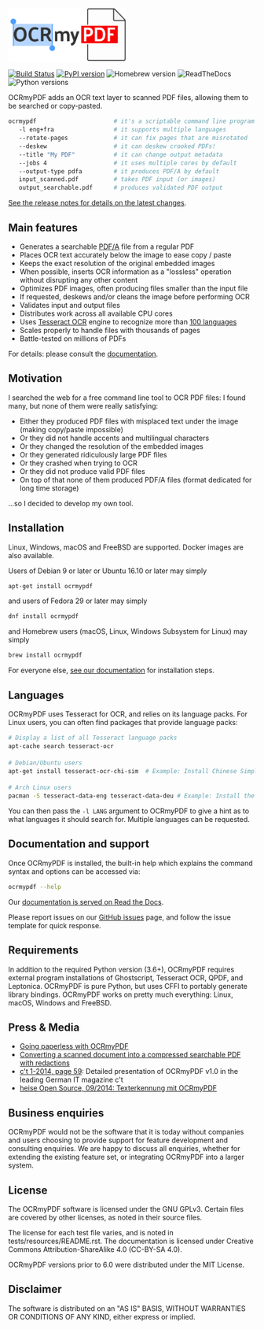 <img src="docs/images/logo.svg" width="240" alt="OCRmyPDF">

[![Build Status][azure]](https://dev.azure.com/jim0585/ocrmypdf/_build/latest?definitionId=2&branchName=master) [![PyPI version][pypi]](https://pypi.org/project/ocrmypdf/) ![Homebrew version][homebrew] ![ReadTheDocs][docs] ![Python versions][pyversions]

[azure]: https://dev.azure.com/jim0585/ocrmypdf/_apis/build/status/jbarlow83.OCRmyPDF?branchName=master

[travis]: https://travis-ci.org/jbarlow83/OCRmyPDF.svg?branch=master "Travis build status"

[pypi]: https://img.shields.io/pypi/v/ocrmypdf.svg "PyPI version"

[homebrew]: https://img.shields.io/homebrew/v/ocrmypdf.svg "Homebrew version"

[docs]: https://readthedocs.org/projects/ocrmypdf/badge/?version=latest "RTD"

[pyversions]: https://img.shields.io/pypi/pyversions/ocrmypdf "Supported Python versions"

OCRmyPDF adds an OCR text layer to scanned PDF files, allowing them to be searched or copy-pasted.

```bash
ocrmypdf                      # it's a scriptable command line program
   -l eng+fra                 # it supports multiple languages
   --rotate-pages             # it can fix pages that are misrotated
   --deskew                   # it can deskew crooked PDFs!
   --title "My PDF"           # it can change output metadata
   --jobs 4                   # it uses multiple cores by default
   --output-type pdfa         # it produces PDF/A by default
   input_scanned.pdf          # takes PDF input (or images)
   output_searchable.pdf      # produces validated PDF output
```

[See the release notes for details on the latest changes](https://ocrmypdf.readthedocs.io/en/latest/release_notes.html).

Main features
-------------

- Generates a searchable [PDF/A](https://en.wikipedia.org/?title=PDF/A) file from a regular PDF
- Places OCR text accurately below the image to ease copy / paste
- Keeps the exact resolution of the original embedded images
- When possible, inserts OCR information as a "lossless" operation without disrupting any other content
- Optimizes PDF images, often producing files smaller than the input file
- If requested, deskews and/or cleans the image before performing OCR
- Validates input and output files
- Distributes work across all available CPU cores
- Uses [Tesseract OCR](https://github.com/tesseract-ocr/tesseract) engine to recognize more than [100 languages](https://github.com/tesseract-ocr/tessdata)
- Scales properly to handle files with thousands of pages
- Battle-tested on millions of PDFs

For details: please consult the [documentation](https://ocrmypdf.readthedocs.io/en/latest/).

Motivation
----------

I searched the web for a free command line tool to OCR PDF files: I found many, but none of them were really satisfying:

- Either they produced PDF files with misplaced text under the image (making copy/paste impossible)
- Or they did not handle accents and multilingual characters
- Or they changed the resolution of the embedded images
- Or they generated ridiculously large PDF files
- Or they crashed when trying to OCR
- Or they did not produce valid PDF files
- On top of that none of them produced PDF/A files (format dedicated for long time storage)

...so I decided to develop my own tool.

Installation
------------

Linux, Windows, macOS and FreeBSD are supported. Docker images are also available.

Users of Debian 9 or later or Ubuntu 16.10 or later may simply

```bash
apt-get install ocrmypdf
```

and users of Fedora 29 or later may simply

```bash
dnf install ocrmypdf
```

and Homebrew users (macOS, Linux, Windows Subsystem for Linux) may simply

```bash
brew install ocrmypdf
```

For everyone else, [see our documentation](https://ocrmypdf.readthedocs.io/en/latest/installation.html) for installation steps.

Languages
---------

OCRmyPDF uses Tesseract for OCR, and relies on its language packs. For Linux users, you can often find packages that provide language packs:

```bash
# Display a list of all Tesseract language packs
apt-cache search tesseract-ocr

# Debian/Ubuntu users
apt-get install tesseract-ocr-chi-sim  # Example: Install Chinese Simplified language pack

# Arch Linux users
pacman -S tesseract-data-eng tesseract-data-deu # Example: Install the English and German language packs
```

You can then pass the `-l LANG` argument to OCRmyPDF to give a hint as to what languages it should search for. Multiple languages can be requested.

Documentation and support
-------------------------

Once OCRmyPDF is installed, the built-in help which explains the command syntax and options can be accessed via:

```bash
ocrmypdf --help
```

Our [documentation is served on Read the Docs](https://ocrmypdf.readthedocs.io/en/latest/index.html).

Please report issues on our [GitHub issues](https://github.com/jbarlow83/OCRmyPDF/issues) page, and follow the issue template for quick response.

Requirements
------------

In addition to the required Python version (3.6+), OCRmyPDF requires external program installations of Ghostscript, Tesseract OCR, QPDF, and Leptonica. OCRmyPDF is pure Python, but uses CFFI to portably generate library bindings. OCRmyPDF works on pretty much everything: Linux, macOS, Windows and FreeBSD.

Press & Media
-------------

- [Going paperless with OCRmyPDF](https://medium.com/@ikirichenko/going-paperless-with-ocrmypdf-e2f36143f46a)
- [Converting a scanned document into a compressed searchable PDF with redactions](https://medium.com/@treyharris/converting-a-scanned-document-into-a-compressed-searchable-pdf-with-redactions-63f61c34fe4c)
- [c't 1-2014, page 59](https://heise.de/-2279695): Detailed presentation of OCRmyPDF v1.0 in the leading German IT magazine c't
- [heise Open Source, 09/2014: Texterkennung mit OCRmyPDF](https://heise.de/-2356670)

Business enquiries
------------------

OCRmyPDF would not be the software that it is today without companies and users choosing to provide support for feature development and consulting enquiries. We are happy to discuss all enquiries, whether for extending the existing feature set, or integrating OCRmyPDF into a larger system.

License
-------

The OCRmyPDF software is licensed under the GNU GPLv3. Certain files are covered by other licenses, as noted in their source files.

The license for each test file varies, and is noted in tests/resources/README.rst. The documentation is licensed under Creative Commons Attribution-ShareAlike 4.0 (CC-BY-SA 4.0).

OCRmyPDF versions prior to 6.0 were distributed under the MIT License.

Disclaimer
----------

The software is distributed on an "AS IS" BASIS, WITHOUT WARRANTIES OR CONDITIONS OF ANY KIND, either express or implied.
